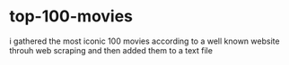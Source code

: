 # top-100-movies

i gathered the most iconic 100 movies according to a well known website throuh web scraping and then added them to a text file 
